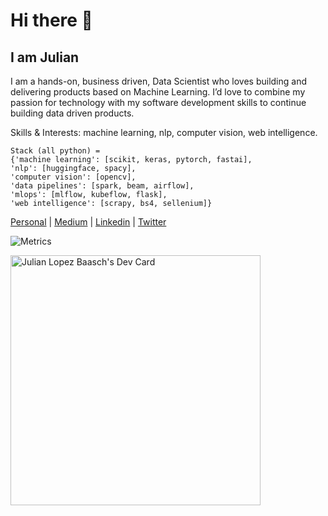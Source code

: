 # Hi there 👋 

## I am Julian

I am a hands-on, business driven, Data Scientist who loves building and delivering products based on Machine Learning. I’d love to combine my passion for technology with my software development skills to continue building data driven products.

Skills & Interests: machine learning, nlp, computer vision, web intelligence.

```
Stack (all python) =
{'machine learning': [scikit, keras, pytorch, fastai],
'nlp': [huggingface, spacy],
'computer vision': [opencv],
'data pipelines': [spark, beam, airflow],
'mlops': [mlflow, kubeflow, flask],
'web intelligence': [scrapy, bs4, sellenium]}
```

[Personal](https://julianlopezb.github.io/)     |     [Medium](https://medium.com/@julianlopezbaasch)     |     [Linkedin](https://www.linkedin.com/in/julianlopezba/)     |     [Twitter](https://twitter.com/JulianLBaasch)

![Metrics](https://raw.githubusercontent.com/omBratteng/JulianLopezB/github-metrics/github-metrics.svg)

<a href="https://app.daily.dev/JulianLB"><img src="https://api.daily.dev/devcards/67e08859fed748c2bd1640201bf123af.png?r=099" width="400" alt="Julian Lopez Baasch's Dev Card"/></a>
